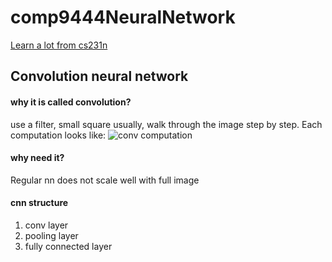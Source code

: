 # comp9444NeuralNetwork
[Learn a lot from cs231n](http://cs231n.stanford.edu/)
## Convolution neural network
#### why it is called convolution?
use a filter, small square usually, walk through the image step by step. Each computation looks like: ![conv computation](http://cs231n.github.io/assets/cnn/depthcol.jpeg)
#### why need it?
Regular nn does not scale well with full image
#### cnn structure
1. conv layer
2. pooling layer
3. fully connected layer

